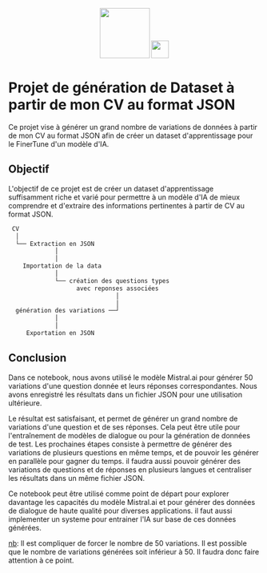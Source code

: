 <p align="center">
<img src="https://mistral.ai/images/logo_hubc88c4ece131b91c7cb753f40e9e1cc5_2589_256x0_resize_q97_h2_lanczos_3.webp" width="100"/>
<img src="https://cdn.iconscout.com/icon/free/png-256/free-python-3521655-2945099.png?f=webp&w=256" width="35"/>
</p>

# Projet de génération de Dataset à partir de mon CV au format JSON

Ce projet vise à générer un grand nombre de variations de données à partir de mon CV au format JSON afin de créer un dataset d'apprentissage pour le FinerTune d'un modèle d'IA.

## Objectif

L'objectif de ce projet est de créer un dataset d'apprentissage suffisamment riche et varié pour permettre à un modèle d'IA de mieux comprendre et d'extraire des informations pertinentes à partir de CV au format JSON.

```bash
 CV
  │   
  └── Extraction en JSON
             │   
             │
    Importation de la data
             │
             └── création des questions types
                   avec reponses associées
                              │   
                              │
  génération des variations ──┘
             │   
             │
     Exportation en JSON
```

## Conclusion

Dans ce notebook, nous avons utilisé le modèle Mistral.ai pour générer 50 variations d'une question donnée et leurs réponses correspondantes. Nous avons enregistré les résultats dans un fichier JSON pour une utilisation ultérieure.

Le résultat est satisfaisant, et permet de générer un grand nombre de variations d'une question et de ses réponses. Cela peut être utile pour l'entraînement de modèles de dialogue ou pour la génération de données de test. Les prochaines étapes consiste à permettre de générer des variations de plusieurs questions en même temps, et de pouvoir les générer en parallèle pour gagner du temps. il faudra aussi pouvoir générer des variations de questions et de réponses en plusieurs langues et centraliser les résultats dans un même fichier JSON.

Ce notebook peut être utilisé comme point de départ pour explorer davantage les capacités du modèle Mistral.ai et pour générer des données de dialogue de haute qualité pour diverses applications. il faut aussi implementer un systeme pour entrainer l'IA sur base de ces données générées.

<u>nb</u>: Il est compliquer de forcer le nombre de 50 variations. Il est possible que le nombre de variations générées soit inférieur à 50. Il faudra donc faire attention à ce point.
